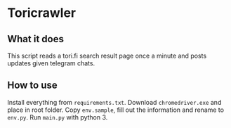 # Toricrawler

## What it does

This script reads a tori.fi search result page once a minute and posts updates given telegram chats. 

## How to use

Install everything from `requirements.txt`. Download `chromedriver.exe` and place in root folder. Copy `env.sample`, fill out the information and rename to `env.py`. Run `main.py` with python 3.
